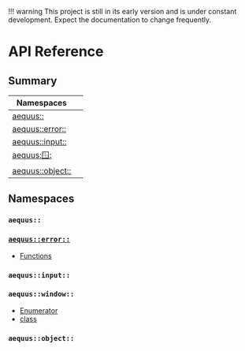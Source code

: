 !!! warning
    This project is still in its early version and is under constant
    development. Expect the documentation to change frequently.

# API Reference #

## Summary ##

| Namespaces                     |  |
|-----------------------------|--|
| [ aequus:: ](#aequus)       |  |
| [ aequus::error:: ](#aequuserror)   |  |
| [ aequus::input:: ](#aequusinput)   |  |
| [ aequus::window:: ](#aequuswindow) |  |
| [ aequus::object:: ](#aequusobject) |  |

## Namespaces ##

### `aequus::` ###

### [`aequus::error::`](error.md) ###

 - [Functions](error.md#functions)

### `aequus::input::` ###

### `aequus::window::` ###

 - [Enumerator](window#enumerator)
 - [class](window#class)

### `aequus::object::` ###

